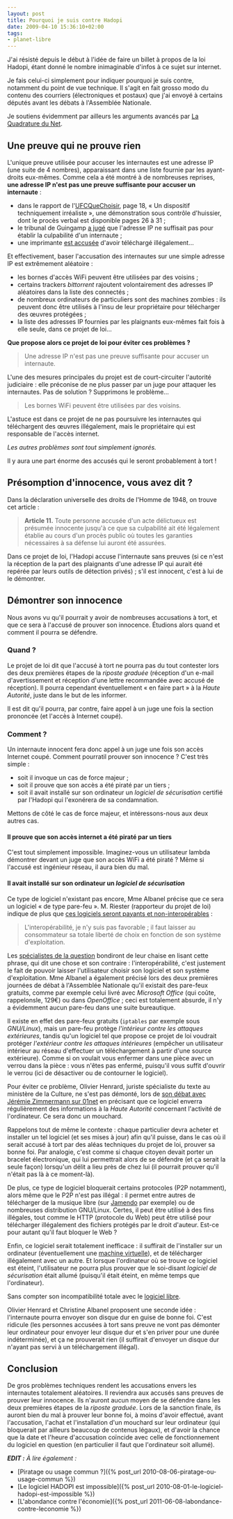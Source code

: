 ```yaml
---
layout: post
title: Pourquoi je suis contre Hadopi
date: 2009-04-10 15:36:10+02:00
tags:
- planet-libre
---
```


J'ai résisté depuis le début à l'idée de faire un billet à propos de la loi
Hadopi, étant donné le nombre inimaginable d'infos à ce sujet sur internet.

Je fais celui-ci simplement pour indiquer pourquoi je suis contre, notamment du
point de vue technique. Il s'agit en fait grosso modo du contenu des courriers
(électroniques et postaux) que j'ai envoyé à certains députés avant les débats à
l'Assemblée Nationale.

Je soutiens évidemment par ailleurs les arguments avancés par [La Quadrature du
Net](http://www.laquadrature.net/fr).

## Une preuve qui ne prouve rien

L'unique preuve utilisée pour accuser les internautes est une adresse IP (une
suite de 4 nombres), apparaissant dans une liste fournie par les ayant-droits
eux-mêmes. Comme cela a été montré à de nombreuses reprises, **une adresse IP
n'est pas une preuve suffisante pour accuser un internaute** :

  * dans le rapport de l'[UFC­Que­Choisir][ufc], page 18, « Un dispositif
    techniquement irréaliste », une démonstration sous contrôle d'huissier, dont
    le procès verbal est disponible pages 26 à 31 ;
  * le tribunal de Guingamp [a jugé][guingamp] que l'adresse IP ne suffisait pas
    pour établir la culpabilité d'un internaute ;
  * une imprimante [est accusée][imprimante] d'avoir téléchargé illégalement…

[ufc]: http://www.quechoisir.org/document/loi-creation-et-internet.pdf
[guingamp]: http://www.pcinpact.com/actu/news/49526-adresse-ip-livebox-orange-piratage.htm
[imprimante]: http://www.ecrans.fr/Surveillance-du-p2p,4312.html

Et effectivement, baser l'accusation des internautes sur une simple adresse IP
est extrêmement aléatoire :

  * les bornes d'accès WiFi peuvent être utilisées par des voisins ;
  * certains trackers _bittorrent_ rajoutent volontairement des adresses IP
    aléatoires dans la liste des connectés ;
  * de nombreux ordinateurs de particuliers sont des machines zombies : ils
    peuvent donc être utilisés à l'insu de leur propriétaire pour télécharger
    des œuvres protégées ;
  * la liste des adresses IP fournies par les plaignants eux-mêmes fait fois à
    elle seule, dans ce projet de loi…

**Que propose alors ce projet de loi pour éviter ces problèmes ?**

> Une adresse IP n'est pas une preuve suffisante pour accuser un internaute.

L'une des mesures principales du projet est de court-circuiter l'autorité
judiciaire : elle préconise de ne plus passer par un juge pour attaquer les
internautes. Pas de solution ? Supprimons le problème…

> Les bornes WiFi peuvent être utilisées par des voisins.

L'astuce est dans ce projet de ne pas poursuivre les internautes qui
téléchargent des œuvres illégalement, mais le propriétaire qui est responsable
de l'accès internet.

_Les autres problèmes sont tout simplement ignorés._

Il y aura une part énorme des accusés qui le seront probablement à tort !


## Présomption d'innocence, vous avez dit ?

Dans la déclaration universelle des droits de l'Homme de 1948, on trouve cet
article :

> **Article 11.** Toute personne accusée d'un acte délictueux est présumée
> innocente jusqu'à ce que sa culpabilité ait été légalement établie au cours
> d'un procès public où toutes les garanties nécessaires à sa défense lui auront
> été assurées.

Dans ce projet de loi, l'Hadopi accuse l'internaute sans preuves (si ce n'est la
réception de la part des plaignants d'une adresse IP qui aurait été repérée par
leurs outils de détection privés) ; s'il est innocent, c'est à lui de le
démontrer.


## Démontrer son innocence

Nous avons vu qu'il pourrait y avoir de nombreuses accusations à tort, et que ce
sera à l'accusé de prouver son innocence. Étudions alors quand et comment il
pourra se défendre.


### Quand ?

Le projet de loi dit que l'accusé à tort ne pourra pas du tout contester lors
des deux premières étapes de la _riposte graduée_ (réception d'un e-mail
d'avertissement et réception d'une lettre recommandée avec accusé de réception).
Il pourra cependant éventuellement « en faire part » à la *Haute Autorité*,
juste dans le but de les informer.

Il est dit qu'il pourra, par contre, faire appel à un juge une fois la section
prononcée (et l'accès à Internet coupé).


### Comment ?

Un internaute innocent fera donc appel à un juge une fois son accès Internet
coupé. Comment pourra­t­il prouver son innocence ? C'est très simple :

  * soit il invoque un cas de force majeur ;
  * soit il prouve que son accès a été piraté par un tiers ;
  * soit il avait installé sur son ordinateur un _logiciel de sécurisation_
    certifié par l'Hadopi qui l'exonérera de sa condamnation.

Mettons de côté le cas de force majeur, et intéressons-nous aux deux autres cas.


#### Il prouve que son accès internet a été piraté par un tiers

C'est tout simplement impossible. Imaginez-vous un utilisateur lambda démontrer
devant un juge que son accès WiFi a été piraté ? Même si l'accusé est ingénieur
réseau, il aura bien du mal.


#### Il avait installé sur son ordinateur un _logiciel de sécurisation_

Ce type de logiciel n'existant pas encore, Mme Albanel précise que ce sera un
logiciel « de type pare-feu ». M. Riester (rapporteur du projet de loi) indique
de plus que [ces logiciels seront payants et non-interopérables][riester] :

> L'interopérabilité, je n'y suis pas favorable ; il faut laisser au
> consommateur sa totale liberté de choix en fonction de son système
> d'exploitation.

[riester]: http://www.pcinpact.com/actu/news/49218-hadopi-interoperabilite-logiciel-libre-payant.htm

Les [spécialistes de la question][april] bondiront de leur chaise en lisant
cette phrase, qui dit une chose et son contraire : l'interopérabilité, c'est
justement le fait de pouvoir laisser l'utilisateur choisir son logiciel et son
système d'exploitation. Mme Albanel a également précisé lors des deux premières
journées de débat à l'Assemblée Nationale qu'il existait des pare-feux gratuits,
comme par exemple celui livré avec *Microsoft Office* (qui coûte, rappelons­le,
129€) ou dans *OpenOffice* ; ceci est totalement absurde, il n'y a évidemment
aucun pare-feu dans une suite bureautique.

[april]: http://www.april.org/fr/riposte-graduee-le-rapporteur-soppose-a-linteroperabilite-lapril-appelle-a-la-mobilisation

Il existe en effet des pare-feux gratuits (`iptables` par exemple sous
_GNU/Linux_), mais un pare-feu protège _l'intérieur contre les attaques
extérieures_, tandis qu'un logiciel tel que propose ce projet de loi voudrait
protéger _l'extérieur contre les attaques intérieures_ (empêcher un utilisateur
intérieur au réseau d'effectuer un téléchargement à partir d'une source
extérieure). Comme si on voulait vous enfermer dans une pièce avec un verrou
dans la pièce : vous n'êtes pas enfermé, puisqu'il vous suffit d'ouvrir le
verrou (ici de désactiver ou de contourner le logiciel).

Pour éviter ce problème, Olivier Henrard, juriste spécialiste du texte au
ministère de la Culture, ne s'est pas démonté, lors de [son débat avec Jérémie
Zimmermann sur 01net][01net] en précisant que ce logiciel enverra régulièrement
des informations à la *Haute Autorité* concernant l'activité de l'ordinateur. Ce
sera donc un mouchard.

[01net]: http://www.pcinpact.com/actu/news/49428-olivier-henrard-hadopi-jeremie-zimmermann.htm
 
Rappelons tout de même le contexte : chaque particulier devra acheter et
installer un tel logiciel (et ses mises à jour) afin qu'il puisse, dans le cas
où il serait accusé à tort par des aléas techniques du projet de loi, prouver sa
bonne foi. Par analogie, c'est comme si chaque citoyen devait porter un bracelet
électronique, qui lui permettrait alors de se défendre (et ça serait la seule
façon) lorsqu'un délit a lieu près de chez lui (il pourrait prouver qu'il
n'était pas là à ce moment-là).

De plus, ce type de logiciel bloquerait certains protocoles (P2P notamment),
alors même que le P2P n'est pas illégal : il permet entre autres de télécharger
de la musique libre (sur [Jamendo][] par exemple) ou de nombreuses distribution
GNU/Linux. Certes, il peut être utilisé à des fins illégales, tout comme le HTTP
(protocole du Web) peut être utilisé pour télécharger illégalement des fichiers 
protégés par le droit d'auteur. Est-ce pour autant qu'il faut bloquer le Web ?

[jamendo]: http://www.jamendo.com/fr/

Enfin, ce logiciel serait totalement inefficace : il suffirait de l'installer
sur un ordinateur (éventuellement une [machine virtuelle][vm]), et de
télécharger illégalement avec un autre. Et lorsque l'ordinateur où se trouve ce
logiciel est éteint, l'utilisateur ne pourra plus prouver que le soi-disant
_logiciel de sécurisation_ était allumé (puisqu'il était éteint, en même temps
que l'ordinateur).

[vm]: http://fr.wikipedia.org/wiki/Machine_virtuelle

Sans compter son incompatibilité totale avec le [logiciel libre][].

[logiciel libre]: http://fr.wikipedia.org/wiki/Logiciel_libre
 
Olivier Henrard et Christine Albanel proposent une seconde idée : l'internaute
pourra envoyer son disque dur en guise de bonne foi. C'est ridicule (les
personnes accusées à tort sans preuve ne vont pas démonter leur ordinateur pour
envoyer leur disque dur et s'en priver pour une durée indéterminée), et ça ne
prouverait rien (il suffirait d'envoyer un disque dur n'ayant pas servi à un
téléchargement illégal).


## Conclusion

De gros problèmes techniques rendent les accusations envers les internautes
totalement aléatoires. Il reviendra aux accusés sans preuves de prouver leur
innocence. Ils n'auront aucun moyen de se défendre dans les deux premières
étapes de la _riposte graduée_. Lors de la sanction finale, ils auront bien
du mal à prouver leur bonne foi, à moins d'avoir effectué, avant l'accusation,
l'achat et l'installation d'un mouchard sur leur ordinateur (qui bloquerait par
ailleurs beaucoup de contenus légaux), et d'avoir la chance que la date et
l'heure d'accusation coïncide avec celle de fonctionnement du logiciel en
question (en particulier il faut que l'ordinateur soit allumé).

_**EDIT :** À lire également :_

  * [Piratage ou usage commun ?]({% post_url 2010-08-06-piratage-ou-usage-commun %})
  * [Le logiciel HADOPI est impossible]({% post_url 2010-08-01-le-logiciel-hadopi-est-impossible %})
  * [L'abondance contre l'économie]({% post_url 2011-06-08-labondance-contre-leconomie %})
